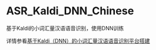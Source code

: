 # ASR_Kaldi_DNN_Chinese
基于Kaldi的小词汇量汉语语音识别，使用DNN训练

详情参看[基于Kaldi（DNN）的小词汇量汉语语音识别平台搭建](https://veenveenveen.github.io/article/technology/ASR_Kaldi_DNN_Chinese.html)
